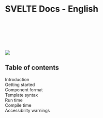 # SVELTE Docs - English

<img src="/Users/shinichiokada/Bash_Projects/markdown-docs-as-pdf/images/svelte.svg" style="display: flex;
justify-content: center; padding-top: 100px;" />

<nav id="toc" role="doc-toc">

## Table of contents

- [Introduction](./00-introduction.html)
- [Getting started](./01-getting-started.html)
- [Component format](./02-component-format.html)
- [Template syntax](./03-template-syntax.html)
- [Run time](./04-run-time.html)
- [Compile time](./05-compile-time.html)
- [Accessibility warnings](./06-accessibility-warnings.html)

</nav>
